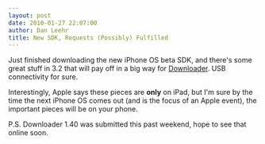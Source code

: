 ```yaml
---
layout: post
date: 2010-01-27 22:07:00
author: Dan Leehr
title: New SDK, Requests (Possibly) Fulfilled
---
```


Just finished downloading the new iPhone OS beta <span class="caps">SDK, </span>and there's some great stuff in 3.2 that will pay off in a big way for [Downloader](/downloader).  <span class="caps">USB </span>connectivity for sure.

Interestingly, Apple says these pieces are **only** on iPad, but I'm sure by the time the next iPhone OS comes out (and is the focus of an Apple event), the important pieces will be on your phone.

<span class="caps">P.S.</span> Downloader 1.40 was submitted this past weekend, hope to see that online soon.

